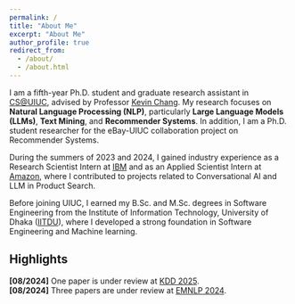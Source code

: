 ```yaml
---
permalink: /
title: "About Me"
excerpt: "About Me"
author_profile: true
redirect_from: 
  - /about/
  - /about.html
---
```


I am a fifth-year Ph.D. student and graduate research assistant in [CS@UIUC](https://cs.illinois.edu/), advised by Professor [Kevin Chang](https://ece.illinois.edu/directory/profile/kcchang). My research focuses on **Natural Language Processing (NLP)**, particularly **Large Language Models (LLMs)**, **Text Mining**, and **Recommender Systems**. In addition, I am a Ph.D. student researcher for the eBay-UIUC collaboration project on Recommender Systems. 

During the summers of 2023 and 2024, I gained industry experience as a Research Scientist Intern at [IBM](https://research.ibm.com/labs/almaden) and as an Applied Scientist Intern at [Amazon](https://www.amazon.science), where I contributed to projects related to Conversational AI and LLM in Product Search.

Before joining UIUC, I earned my B.Sc. and M.Sc. degrees in Software Engineering from the Institute of Information Technology, University of Dhaka ([IITDU](https://www.du.ac.bd/body/IIT)), where I developed a strong foundation in Software Engineering and Machine learning.

<!--
a Teaching Assistant at CS@UIUC and a PhD Student Researcher at eBay. 
an Applied Scientist Intern at Amazon and

Before that, I had an experience as a Research Assistant at the Data and Information Systems ([DAIS](https://cs.illinois.edu/research/areas/data-and-information-systems)) 

Laboratory under the supervision of my

I did my master [thesis](https://www.researchgate.net/publication/357158890_An_Evidential_Inter-node_Hellinger_Distance_based_Tree_Classifier) on improving the performance of tree-based classifiers (Decision trees and Random forests). 


<br />
<br />
-->

## Highlights
**[08/2024]** One paper is under review at [KDD 2025]([[https://2023.emnlp.org](https://2024.emnlp.org](https://kdd2025.kdd.org/research-track-call-for-papers/))).    
**[08/2024]** Three papers are under review at [EMNLP 2024]([https://2023.emnlp.org](https://2024.emnlp.org)). 


<!--  ## Highlights 
// [10/2023] One paper was submitted to [The Web Conference 2024](https://www2024.thewebconf.org).   
[06/2023] Five papers were submitted to [EMNLP 2023](https://2023.emnlp.org).           
[05/2023] One paper was accepted to [ACL 2023](https://2023.aclweb.org/).           
[10/2022] Two long papers were submitted to [EACL 2023](https://2023.eacl.org/).                    
[10/2022] Our work- "Coordinated Topic Modeling" has been accepted to [EMNLP 2022](https://2022.emnlp.org/).           
[02/2022] Our work- "Domain Representative Keywords Selection" is accepted to [ACL 2022](https://www.2022.aclweb.org/).  
[08/2020] Started PhD in [CS at UIUC](https://cs.illinois.edu/).  
[01/2020] One long paper is accepted to Proceeding of [PAKDD 2020](http://videolectures.net/pakdd2020_singapore/).  
[09/2019] Won HASCA Nurse care activity detection challenge at [UbiComp 2019](https://ubicomp.org/ubicomp2019/) with a long paper publication.  
[05/2019] One long paper has been accepted to Proceeding of [IJCAI 2019](https://www.ijcai19.org/).

-->

